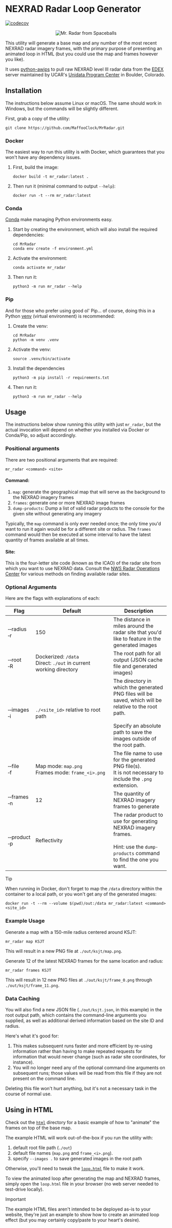# NEXRAD Radar Loop Generator

[![codecov](https://codecov.io/gh/MaffooClock/MrRadar/graph/badge.svg?token=RDRR1UMNK7)](https://codecov.io/gh/MaffooClock/MrRadar)

<p align="center">
  <img src="https://github.com/user-attachments/assets/e45fa3ef-298b-4c7f-ba58-d82e0837f5b1" alt="Mr. Radar from Spaceballs" />
</p>

This utility will generate a base map and any number of the most recent NEXRAD radar imagery frames, with the primary purpose of presenting an animated loop in HTML (but you could use the map and frames however you like).

It uses [python-awips](https://github.com/Unidata/python-awips) to pull raw NEXRAD level III radar data from the [EDEX](https://unidata.github.io/awips2/#edex) server maintained by UCAR's [Unidata Program Center](https://www.unidata.ucar.edu/software/awips2/) in Boulder, Colorado.


## Installation

The instructions below assume Linux or macOS.  The same should work in Windows, but the commands will be slightly different.


First, grab a copy of the utility:
```shell
git clone https://github.com/MaffooClock/MrRadar.git
```

### Docker

The easiest way to run this utility is with Docker, which guarantees that you won't have any dependency issues.

1. First, build the image:
    ```shell
    docker build -t mr_radar:latest .
    ```

2. Then run it (minimal command to output `--help`):
    ```shell
    docker run -t --rm mr_radar:latest
    ```


### Conda

[Conda](https://docs.conda.io/en/latest/) make managing Python environments easy.

1. Start by creating the environment, which will also install the required dependencies:
    ```shell
    cd MrRadar
    conda env create -f environment.yml 
    ```

2. Activate the environment:
    ```shell
    conda activate mr_radar
    ```

3. Then run it:
    ```shell
    python3 -m run mr_radar --help
    ```


### Pip

And for those who prefer using good ol' Pip... of course, doing this in a Python [venv](https://docs.python.org/3/library/venv.html) (virtual environment) is recommended:

1. Create the venv:
    ```shell
    cd MrRadar
    python -m venv .venv
    ```

2. Activate the venv:
    ```shell
    source .venv/bin/activate
    ```

3. Install the dependencies
    ```shell
    python3 -m pip install -r requirements.txt
    ```

4. Then run it:
    ```shell
    python3 -m run mr_radar --help
    ```


## Usage

The instructions below show running this utility with just `mr_radar`, but the actual invocation will depend on whether you installed via Docker or Conda/Pip, so adjust accordingly.


### Positional arguments

There are two positional arguments that are required:
```shell
mr_radar <command> <site>
```


#### Command:
 1. `map`: generate the geographical map that will serve as the background to the NEXRAD imagery frames
 2. `frames`: generate one or more NEXRAD image frames
 3. `dump-products`: Dump a list of valid radar products to the console for the given site without generating any imagery

Typically, the `map` command is only ever needed once; the only time you'd want to run it again would be for a different site or radius.  The `frames` command would then be executed at some interval to have the latest quantity of frames available at all times.


#### Site:

This is the four-letter site code (known as the ICAO) of the radar site from which you want to use NEXRAD data.  Consult the [NWS Radar Operations Center](https://www.roc.noaa.gov/branches/program-branch/site-id-database.php) for various methods on finding available radar sites.


### Optional Arguments

Here are the flags with explanations of each:

<!--
    We'll need to use these to prevent the table from word-wrapping in the first two columns:
        Non-breaking hyphen: &#8209;
        Non-breaking space:  &#160; or &nbsp;
-->

| Flag                                | Default                                                                         | Description                                                                                                                                                                             |
|-------------------------------------|---------------------------------------------------------------------------------|-----------------------------------------------------------------------------------------------------------------------------------------------------------------------------------------|
| &#8209;&#8209;radius<br />&#8209;r  | 150                                                                             | The distance in miles around the radar site that you'd like to feature in the generated images                                                                                          |
| &#8209;&#8209;root<br />&#8209;R    | Dockerized:&nbsp;`/data`<br />Direct:&nbsp;`./out` in current working directory | The root path for all output (JSON cache file and generated images)                                                                                                                     |
| &#8209;&#8209;images<br />&#8209;i  | `./<site_id>` relative to root path                                             | The directory in which the generated PNG files will be saved, which will be relative to the root path.<br /><br />Specify an absolute path to save the images outside of the root path. |
| &#8209;&#8209;file<br />&#8209;f    | Map&nbsp;mode:&nbsp;`map.png`<br />Frames&nbsp;mode:&nbsp;`frame_<i>.png`       | The file name to use for the generated PNG file(s).<br />It is not necessary to include the `.png` extension.                                                                           |
| &#8209;&#8209;frames<br />&#8209;n  | 12                                                                              | The quantity of NEXRAD imagery frames to generate                                                                                                                                       |
| &#8209;&#8209;product<br />&#8209;p | Reflectivity                                                                    | The radar product to use for generating NEXRAD imagery frames.<br /><br />Hint: use the `dump-products` command to find the one you want.                                               |


> [!TIP]
> When running in Docker, don't forget to map the `/data` directory within the container to a local path, or you won't get any of the generated images:
> ```shell
> docker run -t --rm --volume $(pwd)/out:/data mr_radar:latest <command> <site_id>
> ```


### Example Usage

Generate a map with a 150-mile radius centered around KSJT:
```shell
mr_radar map KSJT
```
This will result in a new PNG file at `./out/ksjt/map.png`. 

Generate 12 of the latest NEXRAD frames for the same location and radius:
```shell
mr_radar frames KSJT
```
This will result in 12 new PNG files at `./out/ksjt/frame_0.png` through `./out/ksjt/frame_11.png`.


### Data Caching

You will also find a new JSON file (`./out/ksjt.json`, in this example) in the root output path, which contains the command-line arguments you supplied, as well as additional derived information based on the site ID and radius.

Here's what it's good for:
1. This makes subsequent runs faster and more efficient by re-using information rather than having to make repeated requests for information that would never change (such as radar site coordinates, for instance).
2. You will no longer need any of the optional command-line arguments on subsequent runs; those values will be read from this file if they are not present on the command line.

Deleting this file won't hurt anything, but it's not a necessary task in the course of normal use.


## Using in HTML

Check out the [`html`](./html) directory for a basic example of how to "animate" the frames on top of the base map.

The example HTML will work out-of-the-box if you run the utility with:
1. default root file path (`./out`)
2. default file names (`map.png` and `frame_<i>.png`).
3. specify `--images .` to save generated images in the root path

Otherwise, you'll need to tweak the [`loop.html`](./html/loop.html) file to make it work.

To view the animated loop after generating the map and NEXRAD frames, simply open the `loop.html` file in your browser (no web server needed to test-drive locally).

> [!IMPORTANT]
> The example HTML files aren't intended to be deployed as-is to your website, they're just an example to show how to create an animated loop effect (but you may certainly copy/paste to your heart's desire).


